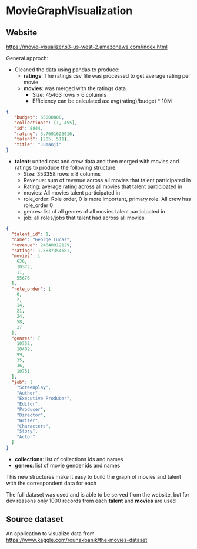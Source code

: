 # MovieGraphVisualization

## Website
https://movie-visualizer.s3-us-west-2.amazonaws.com/index.html




General approch:

* Cleaned the data using pandas to produce:
  * **ratings**: The ratings csv file was processed to get average rating per movie
  * **movies**: was merged with the ratings data. 
    * Size: 45463 rows × 6 columns
    * Efficiency can be calculated as: avg(rating)/budget * 10M

 ```json
{
    "budget": 65000000,
    "collections": [1, 455],
    "id": 8844,
    "rating": 3.7601626016,
    "talent": [205, 511],
    "title": "Jumanji"
}
```
  * **talent**: united cast and crew data and then merged with movies and ratings to produce the following structure:
    * Size: 353358 rows × 8 columns
    * Revenue: sum of revenue across all movies that talent participated in
    * Rating: average rating across all movies that talent participated in
    * movies: All movies talent participated in
    * role_order: Role order, 0 is more important, primary role. All crew has role_order 0
    * genres: list of all genres of all movies talent participated in
    * job: all roles/jobs that talent had across all movies
```json
{
  "talent_id": 1,
  "name": "George Lucas",
  "revenue": 24640912129,
  "rating": 1.5837354681,
  "movies": [
    636,
    10372,
    11,
    55676
  ],
  "role_order": [
    0,
    2,
    14,
    21,
    24,
    58,
    27
  ],
  "genres": [
    10752,
    10402,
    99,
    35,
    36,
    10751
  ],
  "job": [
    "Screenplay",
    "Author",
    "Executive Producer",
    "Editor",
    "Producer",
    "Director",
    "Writer",
    "Characters",
    "Story",
    "Actor"
  ]
}
```
  * **collections**: list of collections ids and names
  * **genres**: list of movie gender ids and names

This new structures make it easy to build the graph of movies and talent with the correspondent data for each

The full dataset was used and is able to be served from the website, but for dev reasons only 1000 records from each **talent** and **movies** are used

## Source dataset
An application to visualize data from https://www.kaggle.com/rounakbanik/the-movies-dataset
